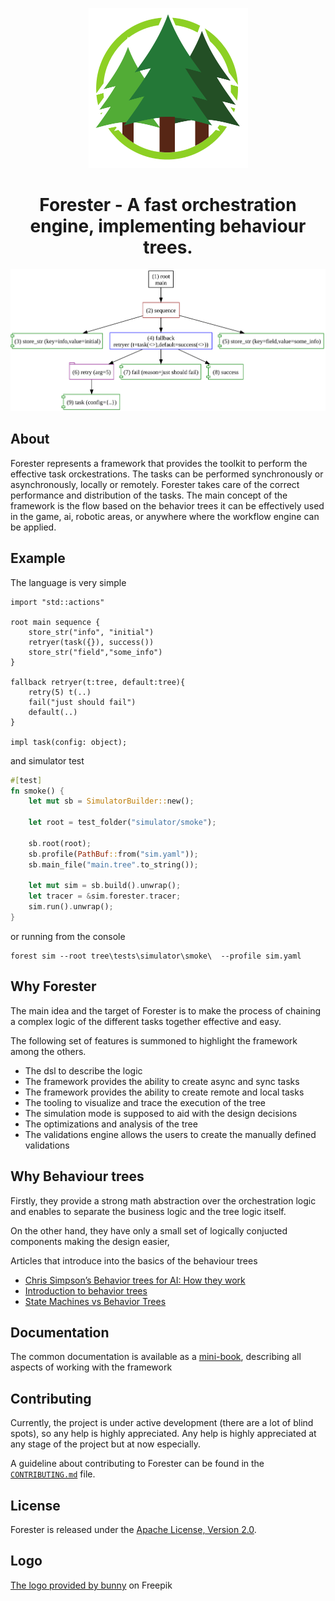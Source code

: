 <p align="center">
    <img width="255" alt="Logo" src="docs/src/pics/logo.png">
</p>
<h1 align="center">Forester - A fast orchestration engine, implementing behaviour trees.</h1>


<p align="center">
  <img alt="Visualization of the tree"
       src="docs/src/pics/main.svg">
</p>

## About

Forester represents a framework that provides the toolkit to perform the effective task orckestrations.
The tasks can be performed synchronously or asynchronously, locally or remotely.
Forester takes care of the correct performance and distribution of the tasks.
The main concept of the framework is the flow based on the behavior trees
it can be effectively used in the game, ai, robotic areas, or anywhere where the workflow engine can be applied.

## Example

The language is very simple
```
import "std::actions"

root main sequence {
    store_str("info", "initial")
    retryer(task({}), success())
    store_str("field","some_info")
}

fallback retryer(t:tree, default:tree){
    retry(5) t(..)
    fail("just should fail")
    default(..)
}

impl task(config: object);
```

and simulator test

```rust
#[test]
fn smoke() {
    let mut sb = SimulatorBuilder::new();

    let root = test_folder("simulator/smoke");

    sb.root(root);
    sb.profile(PathBuf::from("sim.yaml"));
    sb.main_file("main.tree".to_string());

    let mut sim = sb.build().unwrap();
    let tracer = &sim.forester.tracer;
    sim.run().unwrap();
}
```

or running from the console

```shell
forest sim --root tree\tests\simulator\smoke\  --profile sim.yaml
```

## Why Forester

The main idea and the target of Forester is to make the process of chaining a complex logic
of the different tasks together effective and easy.

The following set of features is summoned to highlight the framework among the others.

- The dsl to describe the logic
- The framework provides the ability to create async and sync tasks 
- The framework provides the ability to create remote and local tasks
- The tooling to visualize and trace the execution of the tree
- The simulation mode is supposed to aid with the design decisions
- The optimizations and analysis of the tree
- The validations engine allows the users to create the manually defined validations

## Why Behaviour trees

Firstly, they provide a strong math abstraction over the orchestration logic \
and enables to separate the business logic and the tree logic itself.

On the other hand, they have only a small set of logically conjucted components making the design easier,

Articles that introduce into the basics of the behaviour trees
- [Chris Simpson’s Behavior trees for AI: How they work](https://outforafight.wordpress.com/2014/07/15/behaviour-behavior-trees-for-ai-dudes-part-1/)
- [Introduction to behavior trees](https://robohub.org/introduction-to-behavior-trees/)
- [State Machines vs Behavior Trees](https://www.polymathrobotics.com/blog/state-machines-vs-behavior-trees)
 
## Documentation

The common documentation is available as a [mini-book](https://besok.github.io/forester/), describing all aspects of working with the framework

## Contributing

Currently, the project is under active development (there are a lot of blind spots), so any help is highly appreciated.
Any help is highly appreciated at any stage of the project but at now especially.

A guideline about contributing to Forester can be found in the
[`CONTRIBUTING.md`](CONTRIBUTING.md) file.

## License

Forester is released under the [Apache License, Version 2.0](LICENSE).

## Logo

<a href="https://www.freepik.com/free-vector/logo-with-abstract-tree_29192741.htm#from_view=detail_alsolike">The logo provided by bunny</a> on Freepik


